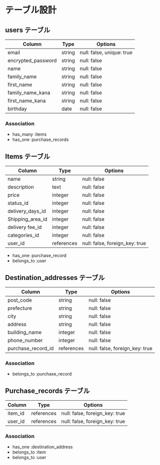 # テーブル設計

## users テーブル

| Column             | Type        | Options                        |
| ------------------ | ----------- | ------------------------------ |
| email              | string      | null: false, unique: true      |
| encrypted_password | string      | null: false                    |
| name               | string      | null: false                    |
| family_name        | string      | null: false                    |
| first_name         | string      | null: false                    |
| family_name_kana   | string      | null: false                    |
| first_name_kana    | string      | null: false                    |
| birthday           | date        | null: false                    |

### Association

- has_many :items
- has_one :purchase_records

## Items テーブル

| Column           | Type       | Options                        |
| ---------------- | ---------- | ------------------------------ |
| name             | string     | null: false                    |
| description      | text       | null: false                    |
| price            | integer    | null: false                    |
| status_id        | integer    | null: false                    |
| delivery_days_id | integer    | null: false                    |
| Shipping_area_id | integer    | null: false                    |
| delivery fee_id  | integer    | null: false                    |
| categories_id    | integer    | null: false                    |
| user_id          | references | null: false, foreign_key: true |

- has_one :purchase_record
- belongs_to :user


## Destination_addresses テーブル

| Column                 | Type        | Options                        |
| ---------------------- | ----------- | ------------------------------ |
| post_code              | string      | null: false                    |
| prefecture             | string      | null: false                    |
| city                   | string      | null: false                    |
| address                | string      | null: false                    |
| building_name          | integer     | null: false                    |
| phone_number           | integer     | null: false                    |
| purchase_record_id     | references  | null: false, foreign_key: true |

### Association

- belongs_to :purchase_record

## Purchase_records テーブル

| Column                     | Type       | Options                        |
| -------------------------- | ---------- | ------------------------------ |
| item_id                    | references | null: false, foreign_key: true |
| user_id                    | references | null: false, foreign_key: true |

### Association

- has_one :destination_address
- belongs_to :item
- belongs_to :user